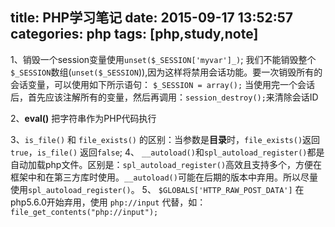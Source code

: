 title: PHP学习笔记
date: 2015-09-17 13:52:57
categories: php
tags: [php,study,note]
---
1、销毁一个session变量使用`unset($_SESSION['myvar']_)`;
我们不能销毁整个`$_SESSION`数组(`unset($_SESSION`)),因为这样将禁用会话功能。要一次销毁所有的会话变量，可以使用如下所示语句：
```$_SESSION = array();```
当使用完一个会话后，首先应该注解所有的变量，然后再调用：`session_destroy();`来清除会话ID  
  
2、**eval()** 把字符串作为PHP代码执行  
 
3、`is_file()` 和 `file_exists()` 的区别：当参数是**目录**时，`file_exists()`返回 `true`，`is_file()` 返回`false`;
4、 `__autoload()`和`spl_autoload_register()`都是自动加载php文件。区别是：`spl_autoload_register()`高效且支持多个，方便在框架中和在第三方库时使用。`__autoload()`可能在后期的版本中弃用。所以尽量使用`spl_autoload_register()`。
5、 `$GLOBALS['HTTP_RAW_POST_DATA']` 在php5.6.0开始弃用，使用 `php://input` 代替，如： `file_get_contents("php://input");`   

